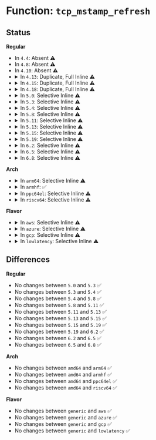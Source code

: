 # Function: <code>tcp_mstamp_refresh</code>

## Status
<b>Regular</b>
<ul>
<li>
In <code>4.4</code>: Absent ⚠️
</li>
<li>
In <code>4.8</code>: Absent ⚠️
</li>
<li>
In <code>4.10</code>: Absent ⚠️
</li>
<li>
<details>
<summary>In <code>4.13</code>: Duplicate, Full Inline ⚠️</summary>

**Collision:** Static Duplication

**Inline:** Full

**Transformation:** False

**Instances:**

```
In net/ipv4/tcp_input.c (ffffffff818307e5)
Location: include/net/tcp.h:746
Inline: True
Inline callers:
  - net/ipv4/tcp_input.c:tcp_rcv_state_process
  - net/ipv4/tcp_input.c:tcp_rcv_state_process
  - net/ipv4/tcp_input.c:tcp_rcv_established
  - net/ipv4/tcp_input.c:tcp_init_buffer_space
```
```
In net/ipv4/tcp_output.c (ffffffff818373a6)
Location: include/net/tcp.h:746
Inline: True
Inline callers:
  - net/ipv4/tcp_output.c:tcp_send_window_probe
  - net/ipv4/tcp_output.c:tcp_connect
  - net/ipv4/tcp_output.c:tcp_send_active_reset
  - net/ipv4/tcp_output.c:tcp_write_xmit
```
```
In net/ipv4/tcp_timer.c (ffffffff81838617)
Location: include/net/tcp.h:746
Inline: True
Inline callers:
  - net/ipv4/tcp_timer.c:tcp_write_timer_handler
```
```
In net/ipv4/tcp_ipv4.c (ffffffff8183c4d0)
Location: include/net/tcp.h:746
Inline: True
Inline callers:
  - net/ipv4/tcp_ipv4.c:tcp_v4_err
```
</details>
</li>
<li>
<details>
<summary>In <code>4.15</code>: Duplicate, Full Inline ⚠️</summary>

**Collision:** Static Duplication

**Inline:** Full

**Transformation:** False

**Instances:**

```
In net/ipv4/tcp_input.c (ffffffff818afc73)
Location: include/net/tcp.h:722
Inline: True
Inline callers:
  - net/ipv4/tcp_input.c:tcp_rcv_state_process
  - net/ipv4/tcp_input.c:tcp_rcv_state_process
  - net/ipv4/tcp_input.c:tcp_rcv_established
  - net/ipv4/tcp_input.c:tcp_rcv_space_adjust
  - net/ipv4/tcp_input.c:tcp_init_buffer_space
```
```
In net/ipv4/tcp_output.c (ffffffff818b6a56)
Location: include/net/tcp.h:722
Inline: True
Inline callers:
  - net/ipv4/tcp_output.c:tcp_send_window_probe
  - net/ipv4/tcp_output.c:tcp_connect
  - net/ipv4/tcp_output.c:tcp_send_active_reset
  - net/ipv4/tcp_output.c:tcp_write_xmit
```
```
In net/ipv4/tcp_timer.c (ffffffff818b6da6)
Location: include/net/tcp.h:722
Inline: True
Inline callers:
  - net/ipv4/tcp_timer.c:tcp_keepalive_timer
  - net/ipv4/tcp_timer.c:tcp_write_timer_handler
  - net/ipv4/tcp_timer.c:tcp_delack_timer_handler
```
```
In net/ipv4/tcp_ipv4.c (ffffffff818bbbfb)
Location: include/net/tcp.h:722
Inline: True
Inline callers:
  - net/ipv4/tcp_ipv4.c:tcp_v4_err
```
</details>
</li>
<li>
<details>
<summary>In <code>4.18</code>: Duplicate, Full Inline ⚠️</summary>

**Collision:** Static Duplication

**Inline:** Full

**Transformation:** False

**Instances:**

```
In net/ipv4/tcp_input.c (ffffffff819053a9)
Location: include/net/tcp.h:732
Inline: True
Inline callers:
  - net/ipv4/tcp_input.c:tcp_rcv_state_process
  - net/ipv4/tcp_input.c:tcp_rcv_state_process
  - net/ipv4/tcp_input.c:tcp_rcv_established
  - net/ipv4/tcp_input.c:tcp_rcv_space_adjust
  - net/ipv4/tcp_input.c:tcp_init_buffer_space
```
```
In net/ipv4/tcp_output.c (ffffffff8190c295)
Location: include/net/tcp.h:732
Inline: True
Inline callers:
  - net/ipv4/tcp_output.c:tcp_send_window_probe
  - net/ipv4/tcp_output.c:tcp_connect
  - net/ipv4/tcp_output.c:tcp_send_active_reset
  - net/ipv4/tcp_output.c:tcp_write_xmit
```
```
In net/ipv4/tcp_timer.c (ffffffff8190c626)
Location: include/net/tcp.h:732
Inline: True
Inline callers:
  - net/ipv4/tcp_timer.c:tcp_keepalive_timer
  - net/ipv4/tcp_timer.c:tcp_write_timer_handler
  - net/ipv4/tcp_timer.c:tcp_delack_timer_handler
```
```
In net/ipv4/tcp_ipv4.c (ffffffff81911656)
Location: include/net/tcp.h:732
Inline: True
Inline callers:
  - net/ipv4/tcp_ipv4.c:tcp_v4_err
```
</details>
</li>
<li>
<details>
<summary>In <code>5.0</code>: Selective Inline ⚠️</summary>

```c
void tcp_mstamp_refresh(struct tcp_sock *tp);
```

**Collision:** Unique Global

**Inline:** Selective

**Transformation:** False

**Instances:**

```
In net/ipv4/tcp_output.c (ffffffff8193a565)
Location: net/ipv4/tcp_output.c:51
Inline: True
Inline callers:
  - net/ipv4/tcp_output.c:tcp_send_window_probe
  - net/ipv4/tcp_output.c:tcp_connect
  - net/ipv4/tcp_output.c:tcp_send_active_reset
  - net/ipv4/tcp_output.c:tcp_write_xmit
Direct callers:
  - net/ipv4/tcp_input.c:tcp_rcv_state_process
  - net/ipv4/tcp_input.c:tcp_rcv_state_process
  - net/ipv4/tcp_input.c:tcp_rcv_established
  - net/ipv4/tcp_input.c:tcp_rcv_space_adjust
  - net/ipv4/tcp_input.c:tcp_init_buffer_space
  - net/ipv4/tcp_timer.c:tcp_keepalive_timer
  - net/ipv4/tcp_timer.c:tcp_write_timer_handler
  - net/ipv4/tcp_timer.c:tcp_delack_timer_handler
  - net/ipv4/tcp_ipv4.c:tcp_v4_err
```
**Symbols:**

```
ffffffff81935670-ffffffff819356ba: tcp_mstamp_refresh (STB_GLOBAL)
```
</details>
</li>
<li>
<details>
<summary>In <code>5.3</code>: Selective Inline ⚠️</summary>

```c
void tcp_mstamp_refresh(struct tcp_sock *tp);
```

**Collision:** Unique Global

**Inline:** Selective

**Transformation:** False

**Instances:**

```
In net/ipv4/tcp_output.c (ffffffff8199e8c0)
Location: net/ipv4/tcp_output.c:52
Inline: True
Inline callers:
  - net/ipv4/tcp_output.c:tcp_send_window_probe
  - net/ipv4/tcp_output.c:tcp_connect
  - net/ipv4/tcp_output.c:tcp_send_active_reset
  - net/ipv4/tcp_output.c:tcp_write_xmit
Direct callers:
  - net/ipv4/tcp_input.c:tcp_rcv_state_process
  - net/ipv4/tcp_input.c:tcp_rcv_state_process
  - net/ipv4/tcp_input.c:tcp_rcv_established
  - net/ipv4/tcp_input.c:tcp_rcv_space_adjust
  - net/ipv4/tcp_input.c:tcp_init_buffer_space
  - net/ipv4/tcp_timer.c:tcp_keepalive_timer
  - net/ipv4/tcp_timer.c:tcp_write_timer_handler
  - net/ipv4/tcp_timer.c:tcp_delack_timer_handler
  - net/ipv4/tcp_ipv4.c:tcp_v4_err
```
**Symbols:**

```
ffffffff81999970-ffffffff819999a8: tcp_mstamp_refresh (STB_GLOBAL)
```
</details>
</li>
<li>
<details>
<summary>In <code>5.4</code>: Selective Inline ⚠️</summary>

```c
void tcp_mstamp_refresh(struct tcp_sock *tp);
```

**Collision:** Unique Global

**Inline:** Selective

**Transformation:** False

**Instances:**

```
In net/ipv4/tcp_output.c (ffffffff819d53d0)
Location: net/ipv4/tcp_output.c:52
Inline: True
Inline callers:
  - net/ipv4/tcp_output.c:tcp_send_window_probe
  - net/ipv4/tcp_output.c:tcp_connect
  - net/ipv4/tcp_output.c:tcp_send_active_reset
  - net/ipv4/tcp_output.c:tcp_write_xmit
Direct callers:
  - net/ipv4/tcp_input.c:tcp_rcv_state_process
  - net/ipv4/tcp_input.c:tcp_rcv_state_process
  - net/ipv4/tcp_input.c:tcp_rcv_established
  - net/ipv4/tcp_input.c:tcp_rcv_space_adjust
  - net/ipv4/tcp_input.c:tcp_init_buffer_space
  - net/ipv4/tcp_timer.c:tcp_keepalive_timer
  - net/ipv4/tcp_timer.c:tcp_write_timer_handler
  - net/ipv4/tcp_timer.c:tcp_delack_timer_handler
  - net/ipv4/tcp_ipv4.c:tcp_v4_err
```
**Symbols:**

```
ffffffff819d0360-ffffffff819d0398: tcp_mstamp_refresh (STB_GLOBAL)
```
</details>
</li>
<li>
<details>
<summary>In <code>5.8</code>: Selective Inline ⚠️</summary>

```c
void tcp_mstamp_refresh(struct tcp_sock *tp);
```

**Collision:** Unique Global

**Inline:** Selective

**Transformation:** False

**Instances:**

```
In net/ipv4/tcp_output.c (ffffffff81ac1d10)
Location: net/ipv4/tcp_output.c:53
Inline: True
Inline callers:
  - net/ipv4/tcp_output.c:tcp_send_window_probe
  - net/ipv4/tcp_output.c:tcp_connect
  - net/ipv4/tcp_output.c:tcp_send_active_reset
  - net/ipv4/tcp_output.c:tcp_write_xmit
Direct callers:
  - net/ipv4/tcp_input.c:tcp_rcv_state_process
  - net/ipv4/tcp_input.c:tcp_rcv_state_process
  - net/ipv4/tcp_input.c:tcp_rcv_established
  - net/ipv4/tcp_input.c:tcp_rcv_space_adjust
  - net/ipv4/tcp_input.c:tcp_init_buffer_space
  - net/ipv4/tcp_timer.c:tcp_keepalive_timer
  - net/ipv4/tcp_timer.c:tcp_write_timer_handler
  - net/ipv4/tcp_timer.c:tcp_delack_timer_handler
```
**Symbols:**

```
ffffffff81abd350-ffffffff81abd38b: tcp_mstamp_refresh (STB_GLOBAL)
```
</details>
</li>
<li>
<details>
<summary>In <code>5.11</code>: Selective Inline ⚠️</summary>

```c
void tcp_mstamp_refresh(struct tcp_sock *tp);
```

**Collision:** Unique Global

**Inline:** Selective

**Transformation:** False

**Instances:**

```
In net/ipv4/tcp_output.c (ffffffff81acd780)
Location: net/ipv4/tcp_output.c:53
Inline: True
Inline callers:
  - net/ipv4/tcp_output.c:tcp_send_window_probe
  - net/ipv4/tcp_output.c:tcp_connect
  - net/ipv4/tcp_output.c:tcp_send_active_reset
  - net/ipv4/tcp_output.c:tcp_write_xmit
Direct callers:
  - net/ipv4/tcp_input.c:tcp_rcv_state_process
  - net/ipv4/tcp_input.c:tcp_rcv_state_process
  - net/ipv4/tcp_input.c:tcp_rcv_established
  - net/ipv4/tcp_input.c:tcp_rcv_space_adjust
  - net/ipv4/tcp_input.c:tcp_init_buffer_space
  - net/ipv4/tcp_timer.c:tcp_keepalive_timer
  - net/ipv4/tcp_timer.c:tcp_write_timer_handler
  - net/ipv4/tcp_timer.c:tcp_delack_timer_handler
```
**Symbols:**

```
ffffffff81ac8aa0-ffffffff81ac8adb: tcp_mstamp_refresh (STB_GLOBAL)
```
</details>
</li>
<li>
<details>
<summary>In <code>5.13</code>: Selective Inline ⚠️</summary>

```c
void tcp_mstamp_refresh(struct tcp_sock *tp);
```

**Collision:** Unique Global

**Inline:** Selective

**Transformation:** False

**Instances:**

```
In net/ipv4/tcp_output.c (ffffffff81ab8940)
Location: net/ipv4/tcp_output.c:53
Inline: True
Inline callers:
  - net/ipv4/tcp_output.c:tcp_send_window_probe
  - net/ipv4/tcp_output.c:tcp_connect
  - net/ipv4/tcp_output.c:tcp_send_active_reset
  - net/ipv4/tcp_output.c:tcp_write_xmit
Direct callers:
  - net/ipv4/tcp_input.c:tcp_rcv_state_process
  - net/ipv4/tcp_input.c:tcp_rcv_state_process
  - net/ipv4/tcp_input.c:tcp_init_transfer
  - net/ipv4/tcp_input.c:tcp_rcv_established
  - net/ipv4/tcp_input.c:tcp_rcv_space_adjust
  - net/ipv4/tcp_timer.c:tcp_keepalive_timer
  - net/ipv4/tcp_timer.c:tcp_write_timer_handler
  - net/ipv4/tcp_timer.c:tcp_delack_timer_handler
```
**Symbols:**

```
ffffffff81ab39c0-ffffffff81ab39fb: tcp_mstamp_refresh (STB_GLOBAL)
```
</details>
</li>
<li>
<details>
<summary>In <code>5.15</code>: Selective Inline ⚠️</summary>

```c
void tcp_mstamp_refresh(struct tcp_sock *tp);
```

**Collision:** Unique Global

**Inline:** Selective

**Transformation:** False

**Instances:**

```
In net/ipv4/tcp_output.c (ffffffff81b75b60)
Location: net/ipv4/tcp_output.c:53
Inline: True
Inline callers:
  - net/ipv4/tcp_output.c:tcp_send_window_probe
  - net/ipv4/tcp_output.c:tcp_connect
  - net/ipv4/tcp_output.c:tcp_send_active_reset
  - net/ipv4/tcp_output.c:tcp_write_xmit
Direct callers:
  - net/ipv4/tcp_input.c:tcp_rcv_state_process
  - net/ipv4/tcp_input.c:tcp_rcv_state_process
  - net/ipv4/tcp_input.c:tcp_init_transfer
  - net/ipv4/tcp_input.c:tcp_rcv_established
  - net/ipv4/tcp_input.c:tcp_rcv_space_adjust
  - net/ipv4/tcp_timer.c:tcp_keepalive_timer
  - net/ipv4/tcp_timer.c:tcp_write_timer_handler
  - net/ipv4/tcp_timer.c:tcp_delack_timer_handler
```
**Symbols:**

```
ffffffff81b70840-ffffffff81b7087b: tcp_mstamp_refresh (STB_GLOBAL)
```
</details>
</li>
<li>
<details>
<summary>In <code>5.19</code>: Selective Inline ⚠️</summary>

```c
void tcp_mstamp_refresh(struct tcp_sock *tp);
```

**Collision:** Unique Global

**Inline:** Selective

**Transformation:** False

**Instances:**

```
In net/ipv4/tcp_output.c (ffffffff81d0545c)
Location: net/ipv4/tcp_output.c:53
Inline: True
Inline callers:
  - net/ipv4/tcp_output.c:tcp_send_window_probe
  - net/ipv4/tcp_output.c:tcp_connect
  - net/ipv4/tcp_output.c:tcp_send_active_reset
  - net/ipv4/tcp_output.c:tcp_write_xmit
Direct callers:
  - net/ipv4/tcp_input.c:tcp_rcv_state_process
  - net/ipv4/tcp_input.c:tcp_rcv_state_process
  - net/ipv4/tcp_input.c:tcp_init_transfer
  - net/ipv4/tcp_input.c:tcp_rcv_established
  - net/ipv4/tcp_input.c:tcp_rcv_space_adjust
  - net/ipv4/tcp_timer.c:tcp_keepalive_timer
  - net/ipv4/tcp_timer.c:tcp_write_timer_handler
  - net/ipv4/tcp_timer.c:tcp_delack_timer_handler
```
**Symbols:**

```
ffffffff81cffca0-ffffffff81cffce5: tcp_mstamp_refresh (STB_GLOBAL)
```
</details>
</li>
<li>
<details>
<summary>In <code>6.2</code>: Selective Inline ⚠️</summary>

```c
void tcp_mstamp_refresh(struct tcp_sock *tp);
```

**Collision:** Unique Global

**Inline:** Selective

**Transformation:** False

**Instances:**

```
In net/ipv4/tcp_output.c (ffffffff81eca54c)
Location: net/ipv4/tcp_output.c:53
Inline: True
Inline callers:
  - net/ipv4/tcp_output.c:tcp_send_window_probe
  - net/ipv4/tcp_output.c:tcp_connect
  - net/ipv4/tcp_output.c:tcp_send_active_reset
  - net/ipv4/tcp_output.c:tcp_write_xmit
Direct callers:
  - net/ipv4/tcp_input.c:tcp_rcv_state_process
  - net/ipv4/tcp_input.c:tcp_rcv_state_process
  - net/ipv4/tcp_input.c:tcp_init_transfer
  - net/ipv4/tcp_input.c:tcp_rcv_established
  - net/ipv4/tcp_input.c:tcp_rcv_space_adjust
  - net/ipv4/tcp_timer.c:tcp_keepalive_timer
  - net/ipv4/tcp_timer.c:tcp_delack_timer_handler
```
**Symbols:**

```
ffffffff81ec4d50-ffffffff81ec4d95: tcp_mstamp_refresh (STB_GLOBAL)
```
</details>
</li>
<li>
<details>
<summary>In <code>6.5</code>: Selective Inline ⚠️</summary>

```c
void tcp_mstamp_refresh(struct tcp_sock *tp);
```

**Collision:** Unique Global

**Inline:** Selective

**Transformation:** False

**Instances:**

```
In net/ipv4/tcp_output.c (ffffffff81f2908c)
Location: net/ipv4/tcp_output.c:53
Inline: True
Inline callers:
  - net/ipv4/tcp_output.c:tcp_send_window_probe
  - net/ipv4/tcp_output.c:tcp_connect
  - net/ipv4/tcp_output.c:tcp_send_active_reset
  - net/ipv4/tcp_output.c:tcp_write_xmit
Direct callers:
  - net/ipv4/tcp_input.c:tcp_rcv_state_process
  - net/ipv4/tcp_input.c:tcp_rcv_state_process
  - net/ipv4/tcp_input.c:tcp_init_transfer
  - net/ipv4/tcp_input.c:tcp_rcv_established
  - net/ipv4/tcp_input.c:tcp_rcv_space_adjust
  - net/ipv4/tcp_timer.c:tcp_keepalive_timer
```
**Symbols:**

```
ffffffff81f236b0-ffffffff81f236f5: tcp_mstamp_refresh (STB_GLOBAL)
```
</details>
</li>
<li>
<details>
<summary>In <code>6.8</code>: Selective Inline ⚠️</summary>

```c
void tcp_mstamp_refresh(struct tcp_sock *tp);
```

**Collision:** Unique Global

**Inline:** Selective

**Transformation:** False

**Instances:**

```
In net/ipv4/tcp_output.c (ffffffff81fedbcc)
Location: net/ipv4/tcp_output.c:53
Inline: True
Inline callers:
  - net/ipv4/tcp_output.c:tcp_send_window_probe
  - net/ipv4/tcp_output.c:tcp_connect
  - net/ipv4/tcp_output.c:tcp_send_active_reset
  - net/ipv4/tcp_output.c:tcp_write_xmit
Direct callers:
  - net/ipv4/tcp_input.c:tcp_rcv_state_process
  - net/ipv4/tcp_input.c:tcp_rcv_state_process
  - net/ipv4/tcp_input.c:tcp_init_transfer
  - net/ipv4/tcp_input.c:tcp_rcv_established
  - net/ipv4/tcp_input.c:tcp_rcv_space_adjust
  - net/ipv4/tcp_timer.c:tcp_keepalive_timer
```
**Symbols:**

```
ffffffff81fe7e10-ffffffff81fe7e55: tcp_mstamp_refresh (STB_GLOBAL)
```
</details>
</li>
</ul>
<b>Arch</b>
<ul>
<li>
<details>
<summary>In <code>arm64</code>: Selective Inline ⚠️</summary>

```c
void tcp_mstamp_refresh(struct tcp_sock *tp);
```

**Collision:** Unique Global

**Inline:** Selective

**Transformation:** False

**Instances:**

```
In net/ipv4/tcp_output.c (ffff800010c88050)
Location: net/ipv4/tcp_output.c:52
Inline: True
Inline callers:
  - net/ipv4/tcp_output.c:tcp_send_window_probe
  - net/ipv4/tcp_output.c:tcp_connect
  - net/ipv4/tcp_output.c:tcp_send_active_reset
  - net/ipv4/tcp_output.c:tcp_write_xmit
Direct callers:
  - net/ipv4/tcp_input.c:tcp_rcv_state_process
  - net/ipv4/tcp_input.c:tcp_rcv_state_process
  - net/ipv4/tcp_input.c:tcp_rcv_established
  - net/ipv4/tcp_input.c:tcp_rcv_established
  - net/ipv4/tcp_input.c:tcp_rcv_space_adjust
  - net/ipv4/tcp_input.c:tcp_init_buffer_space
  - net/ipv4/tcp_timer.c:tcp_keepalive_timer
  - net/ipv4/tcp_timer.c:tcp_write_timer_handler
  - net/ipv4/tcp_timer.c:tcp_delack_timer_handler
  - net/ipv4/tcp_ipv4.c:tcp_v4_err
```
**Symbols:**

```
ffff800010c82f50-ffff800010c82f9c: tcp_mstamp_refresh (STB_GLOBAL)
```
</details>
</li>
<li>
<details>
<summary>In <code>armhf</code>: ✅</summary>

```c
void tcp_mstamp_refresh(struct tcp_sock *tp);
```

**Collision:** Unique Global

**Inline:** No

**Transformation:** False

**Instances:**

```
In net/ipv4/tcp_output.c (c0d92128)
Location: net/ipv4/tcp_output.c:52
Inline: False
Direct callers:
  - net/ipv4/tcp_input.c:tcp_rcv_state_process
  - net/ipv4/tcp_input.c:tcp_rcv_state_process
  - net/ipv4/tcp_input.c:tcp_rcv_established
  - net/ipv4/tcp_input.c:tcp_rcv_space_adjust
  - net/ipv4/tcp_input.c:tcp_init_buffer_space
  - net/ipv4/tcp_output.c:tcp_send_window_probe
  - net/ipv4/tcp_output.c:tcp_connect
  - net/ipv4/tcp_output.c:tcp_send_active_reset
  - net/ipv4/tcp_output.c:tcp_write_xmit
  - net/ipv4/tcp_timer.c:tcp_keepalive_timer
  - net/ipv4/tcp_timer.c:tcp_write_timer_handler
  - net/ipv4/tcp_timer.c:tcp_delack_timer_handler
  - net/ipv4/tcp_ipv4.c:tcp_v4_err
```
**Symbols:**

```
c0d92128-c0d921b0: tcp_mstamp_refresh (STB_GLOBAL)
```
</details>
</li>
<li>
<details>
<summary>In <code>ppc64el</code>: Selective Inline ⚠️</summary>

```c
void tcp_mstamp_refresh(struct tcp_sock *tp);
```

**Collision:** Unique Global

**Inline:** Selective

**Transformation:** False

**Instances:**

```
In net/ipv4/tcp_output.c (c000000000d94e9c)
Location: net/ipv4/tcp_output.c:52
Inline: True
Inline callers:
  - net/ipv4/tcp_output.c:tcp_send_window_probe
  - net/ipv4/tcp_output.c:tcp_connect
  - net/ipv4/tcp_output.c:tcp_send_active_reset
  - net/ipv4/tcp_output.c:tcp_write_xmit
Direct callers:
  - net/ipv4/tcp_input.c:tcp_rcv_state_process
  - net/ipv4/tcp_input.c:tcp_rcv_state_process
  - net/ipv4/tcp_input.c:tcp_rcv_established
  - net/ipv4/tcp_input.c:tcp_rcv_established
  - net/ipv4/tcp_input.c:tcp_rcv_space_adjust
  - net/ipv4/tcp_input.c:tcp_init_buffer_space
  - net/ipv4/tcp_timer.c:tcp_keepalive_timer
  - net/ipv4/tcp_timer.c:tcp_write_timer_handler
  - net/ipv4/tcp_timer.c:tcp_delack_timer_handler
  - net/ipv4/tcp_ipv4.c:tcp_v4_err
```
**Symbols:**

```
c000000000d8e5c0-c000000000d8e628: tcp_mstamp_refresh (STB_GLOBAL)
```
</details>
</li>
<li>
<details>
<summary>In <code>riscv64</code>: Selective Inline ⚠️</summary>

```c
void tcp_mstamp_refresh(struct tcp_sock *tp);
```

**Collision:** Unique Global

**Inline:** Selective

**Transformation:** False

**Instances:**

```
In net/ipv4/tcp_output.c (ffffffe0007e92ee)
Location: net/ipv4/tcp_output.c:52
Inline: True
Inline callers:
  - net/ipv4/tcp_output.c:tcp_send_window_probe
  - net/ipv4/tcp_output.c:tcp_connect
  - net/ipv4/tcp_output.c:tcp_send_active_reset
  - net/ipv4/tcp_output.c:tcp_write_xmit
Direct callers:
  - net/ipv4/tcp_input.c:tcp_rcv_state_process
  - net/ipv4/tcp_input.c:tcp_rcv_state_process
  - net/ipv4/tcp_input.c:tcp_rcv_established
  - net/ipv4/tcp_input.c:tcp_rcv_space_adjust
  - net/ipv4/tcp_input.c:tcp_init_buffer_space
  - net/ipv4/tcp_timer.c:tcp_keepalive_timer
  - net/ipv4/tcp_timer.c:tcp_write_timer_handler
  - net/ipv4/tcp_timer.c:tcp_delack_timer_handler
  - net/ipv4/tcp_ipv4.c:tcp_v4_err
```
**Symbols:**

```
ffffffe0007e4c26-ffffffe0007e4c5e: tcp_mstamp_refresh (STB_GLOBAL)
```
</details>
</li>
</ul>
<b>Flavor</b>
<ul>
<li>
<details>
<summary>In <code>aws</code>: Selective Inline ⚠️</summary>

```c
void tcp_mstamp_refresh(struct tcp_sock *tp);
```

**Collision:** Unique Global

**Inline:** Selective

**Transformation:** False

**Instances:**

```
In net/ipv4/tcp_output.c (ffffffff81975240)
Location: net/ipv4/tcp_output.c:52
Inline: True
Inline callers:
  - net/ipv4/tcp_output.c:tcp_send_window_probe
  - net/ipv4/tcp_output.c:tcp_connect
  - net/ipv4/tcp_output.c:tcp_send_active_reset
  - net/ipv4/tcp_output.c:tcp_write_xmit
Direct callers:
  - net/ipv4/tcp_input.c:tcp_rcv_state_process
  - net/ipv4/tcp_input.c:tcp_rcv_state_process
  - net/ipv4/tcp_input.c:tcp_rcv_established
  - net/ipv4/tcp_input.c:tcp_rcv_space_adjust
  - net/ipv4/tcp_input.c:tcp_init_buffer_space
  - net/ipv4/tcp_timer.c:tcp_keepalive_timer
  - net/ipv4/tcp_timer.c:tcp_write_timer_handler
  - net/ipv4/tcp_timer.c:tcp_delack_timer_handler
  - net/ipv4/tcp_ipv4.c:tcp_v4_err
```
**Symbols:**

```
ffffffff819701d0-ffffffff81970208: tcp_mstamp_refresh (STB_GLOBAL)
```
</details>
</li>
<li>
<details>
<summary>In <code>azure</code>: Selective Inline ⚠️</summary>

```c
void tcp_mstamp_refresh(struct tcp_sock *tp);
```

**Collision:** Unique Global

**Inline:** Selective

**Transformation:** False

**Instances:**

```
In net/ipv4/tcp_output.c (ffffffff8192ed00)
Location: net/ipv4/tcp_output.c:52
Inline: True
Inline callers:
  - net/ipv4/tcp_output.c:tcp_send_window_probe
  - net/ipv4/tcp_output.c:tcp_connect
  - net/ipv4/tcp_output.c:tcp_send_active_reset
  - net/ipv4/tcp_output.c:tcp_write_xmit
Direct callers:
  - net/ipv4/tcp_input.c:tcp_rcv_state_process
  - net/ipv4/tcp_input.c:tcp_rcv_state_process
  - net/ipv4/tcp_input.c:tcp_rcv_established
  - net/ipv4/tcp_input.c:tcp_rcv_space_adjust
  - net/ipv4/tcp_input.c:tcp_init_buffer_space
  - net/ipv4/tcp_timer.c:tcp_keepalive_timer
  - net/ipv4/tcp_timer.c:tcp_write_timer_handler
  - net/ipv4/tcp_timer.c:tcp_delack_timer_handler
  - net/ipv4/tcp_ipv4.c:tcp_v4_err
```
**Symbols:**

```
ffffffff81929ca0-ffffffff81929cd8: tcp_mstamp_refresh (STB_GLOBAL)
```
</details>
</li>
<li>
<details>
<summary>In <code>gcp</code>: Selective Inline ⚠️</summary>

```c
void tcp_mstamp_refresh(struct tcp_sock *tp);
```

**Collision:** Unique Global

**Inline:** Selective

**Transformation:** False

**Instances:**

```
In net/ipv4/tcp_output.c (ffffffff819dfa10)
Location: net/ipv4/tcp_output.c:52
Inline: True
Inline callers:
  - net/ipv4/tcp_output.c:tcp_send_window_probe
  - net/ipv4/tcp_output.c:tcp_connect
  - net/ipv4/tcp_output.c:tcp_send_active_reset
  - net/ipv4/tcp_output.c:tcp_write_xmit
Direct callers:
  - net/ipv4/tcp_input.c:tcp_rcv_state_process
  - net/ipv4/tcp_input.c:tcp_rcv_state_process
  - net/ipv4/tcp_input.c:tcp_rcv_established
  - net/ipv4/tcp_input.c:tcp_rcv_space_adjust
  - net/ipv4/tcp_input.c:tcp_init_buffer_space
  - net/ipv4/tcp_timer.c:tcp_keepalive_timer
  - net/ipv4/tcp_timer.c:tcp_write_timer_handler
  - net/ipv4/tcp_timer.c:tcp_delack_timer_handler
  - net/ipv4/tcp_ipv4.c:tcp_v4_err
```
**Symbols:**

```
ffffffff819da9a0-ffffffff819da9d8: tcp_mstamp_refresh (STB_GLOBAL)
```
</details>
</li>
<li>
<details>
<summary>In <code>lowlatency</code>: Selective Inline ⚠️</summary>

```c
void tcp_mstamp_refresh(struct tcp_sock *tp);
```

**Collision:** Unique Global

**Inline:** Selective

**Transformation:** False

**Instances:**

```
In net/ipv4/tcp_output.c (ffffffff819e96c0)
Location: net/ipv4/tcp_output.c:52
Inline: True
Inline callers:
  - net/ipv4/tcp_output.c:tcp_send_window_probe
  - net/ipv4/tcp_output.c:tcp_connect
  - net/ipv4/tcp_output.c:tcp_send_active_reset
  - net/ipv4/tcp_output.c:tcp_write_xmit
Direct callers:
  - net/ipv4/tcp_input.c:tcp_rcv_state_process
  - net/ipv4/tcp_input.c:tcp_rcv_state_process
  - net/ipv4/tcp_input.c:tcp_rcv_established
  - net/ipv4/tcp_input.c:tcp_rcv_space_adjust
  - net/ipv4/tcp_input.c:tcp_init_buffer_space
  - net/ipv4/tcp_timer.c:tcp_keepalive_timer
  - net/ipv4/tcp_timer.c:tcp_write_timer_handler
  - net/ipv4/tcp_timer.c:tcp_delack_timer_handler
  - net/ipv4/tcp_ipv4.c:tcp_v4_err
```
**Symbols:**

```
ffffffff819e4630-ffffffff819e4668: tcp_mstamp_refresh (STB_GLOBAL)
```
</details>
</li>
</ul>

## Differences
<b>Regular</b>
<ul>
<li>
No changes between <code>5.0</code> and <code>5.3</code> ✅
</li>
<li>
No changes between <code>5.3</code> and <code>5.4</code> ✅
</li>
<li>
No changes between <code>5.4</code> and <code>5.8</code> ✅
</li>
<li>
No changes between <code>5.8</code> and <code>5.11</code> ✅
</li>
<li>
No changes between <code>5.11</code> and <code>5.13</code> ✅
</li>
<li>
No changes between <code>5.13</code> and <code>5.15</code> ✅
</li>
<li>
No changes between <code>5.15</code> and <code>5.19</code> ✅
</li>
<li>
No changes between <code>5.19</code> and <code>6.2</code> ✅
</li>
<li>
No changes between <code>6.2</code> and <code>6.5</code> ✅
</li>
<li>
No changes between <code>6.5</code> and <code>6.8</code> ✅
</li>
</ul>
<b>Arch</b>
<ul>
<li>
No changes between <code>amd64</code> and <code>arm64</code> ✅
</li>
<li>
No changes between <code>amd64</code> and <code>armhf</code> ✅
</li>
<li>
No changes between <code>amd64</code> and <code>ppc64el</code> ✅
</li>
<li>
No changes between <code>amd64</code> and <code>riscv64</code> ✅
</li>
</ul>
<b>Flavor</b>
<ul>
<li>
No changes between <code>generic</code> and <code>aws</code> ✅
</li>
<li>
No changes between <code>generic</code> and <code>azure</code> ✅
</li>
<li>
No changes between <code>generic</code> and <code>gcp</code> ✅
</li>
<li>
No changes between <code>generic</code> and <code>lowlatency</code> ✅
</li>
</ul>
